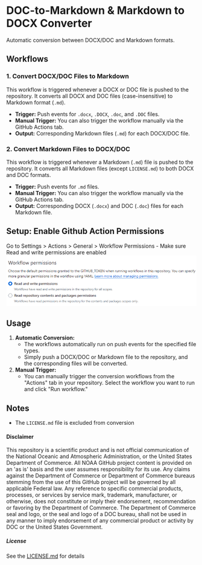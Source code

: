 DOC-to-Markdown & Markdown to DOCX Converter
============================================

Automatic conversion between DOCX/DOC and Markdown formats.

Workflows
---------

### 1. Convert DOCX/DOC Files to Markdown

This workflow is triggered whenever a DOCX or DOC file is pushed to the
repository. It converts all DOCX and DOC files (case-insensitive) to
Markdown format (`.md`).

-   **Trigger:** Push events for `.docx`, `.DOCX`, `.doc`, and `.DOC`
    files.
-   **Manual Trigger:** You can also trigger the workflow manually via
    the GitHub Actions tab.
-   **Output:** Corresponding Markdown files (`.md`) for each DOCX/DOC
    file.

### 2. Convert Markdown Files to DOCX/DOC

This workflow is triggered whenever a Markdown (`.md`) file is pushed to
the repository. It converts all Markdown files (except `LICENSE.md`) to
both DOCX and DOC formats.

-   **Trigger:** Push events for `.md` files.
-   **Manual Trigger:** You can also trigger the workflow manually via
    the GitHub Actions tab.
-   **Output:** Corresponding DOCX (`.docx`) and DOC (`.doc`) files for
    each Markdown file.

Setup: Enable Github Action Permissions
---------------------------------------

Go to Settings \> Actions \> General \> Workflow Permissions - Make sure
Read and write permissions are enabled
![image](./images/s01.png)

Usage
-----

1.  **Automatic Conversion:**
    -   The workflows automatically run on push events for the specified
        file types.
    -   Simply push a DOCX/DOC or Markdown file to the repository, and
        the corresponding files will be converted.
2.  **Manual Trigger:**
    -   You can manually trigger the conversion workflows from the
        "Actions" tab in your repository. Select the workflow you want
        to run and click "Run workflow."

Notes
-----

-   The `LICENSE.md` file is excluded from conversion

#### Disclaimer

This repository is a scientific product and is not official
communication of the National Oceanic and Atmospheric Administration, or
the United States Department of Commerce. All NOAA GitHub project
content is provided on an 'as is' basis and the user assumes
responsibility for its use. Any claims against the Department of
Commerce or Department of Commerce bureaus stemming from the use of this
GitHub project will be governed by all applicable Federal law. Any
reference to specific commercial products, processes, or services by
service mark, trademark, manufacturer, or otherwise, does not constitute
or imply their endorsement, recommendation or favoring by the Department
of Commerce. The Department of Commerce seal and logo, or the seal and
logo of a DOC bureau, shall not be used in any manner to imply
endorsement of any commercial product or activity by DOC or the United
States Government.

##### License

See the [LICENSE.md](./LICENSE.md) for details
